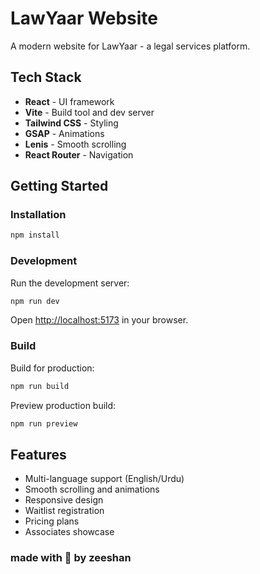 # LawYaar Website

A modern website for LawYaar - a legal services platform.

## Tech Stack

- **React** - UI framework
- **Vite** - Build tool and dev server
- **Tailwind CSS** - Styling
- **GSAP** - Animations
- **Lenis** - Smooth scrolling
- **React Router** - Navigation

## Getting Started

### Installation

```bash
npm install
```

### Development

Run the development server:

```bash
npm run dev
```

Open [http://localhost:5173](http://localhost:5173) in your browser.

### Build

Build for production:

```bash
npm run build
```

Preview production build:

```bash
npm run preview
```

## Features

- Multi-language support (English/Urdu)
- Smooth scrolling and animations
- Responsive design
- Waitlist registration
- Pricing plans
- Associates showcase

### made with 🧡 by zeeshan
